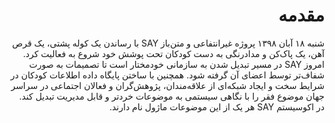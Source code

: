 <div dir="rtl" markdown="1">

# مقدمه

شنبه ۱۸ آبان ۱۳۹۸ پروژه‌ غیرانتفاعی و متن‌باز SAY با رساندن یک کوله پشتی، یک قرص آهن، یک پاک‌کن و مدادرنگی به دست کودکان تحت پوشش خود شروع به فعالیت کرد. امروز SAY در مسیر تبدیل شدن به سازمانی خودمختار است تا تصمیمات به صورت شفاف‌تر توسط اعضای آن گرفته شود. همچنین با ساختن پایگاه داده اطلاعات کودکان در شرایط سخت و ایجاد شبکه‌ای از علاقه‌مندان، پژوهش‌گران و فعالان اجتماعی در سراسر جهان موضوع فقر را با نگاهی سیستمی به موضوعات خردتر و قابل مدیریت‌ تبدیل کند.  در اکوسیستم SAY هر یک از این  موضوعات ماژول نام دارند.

</div>
